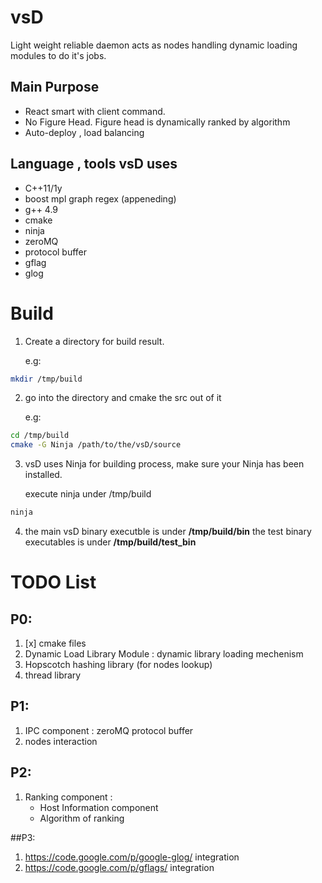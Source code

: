 # vsD

Light weight reliable daemon acts as nodes handling dynamic loading modules
to do it's jobs.

## Main Purpose

* React smart with client command.
* No Figure Head. Figure head is dynamically ranked by algorithm
* Auto-deploy , load balancing

## Language , tools vsD uses

* C++11/1y
* boost mpl graph regex (appeneding)
* g++ 4.9
* cmake
* ninja
* zeroMQ
* protocol buffer
* gflag
* glog

# Build
1. Create a directory for build result.
   
   e.g:
```bash
mkdir /tmp/build
```

2. go into the directory and cmake the src out of it
   
   e.g:
```bash
cd /tmp/build
cmake -G Ninja /path/to/the/vsD/source
```

3. vsD uses Ninja for building process, make sure your Ninja has been installed.

   execute ninja under /tmp/build
```bash
ninja
```

4. the main vsD binary executble is under
   **/tmp/build/bin**
   the test binary executables is under
   **/tmp/build/test_bin**

# TODO List

## P0:
1. [x] cmake files
2. Dynamic Load Library Module : dynamic library loading mechenism
3. Hopscotch hashing library (for nodes lookup)
4. thread library

## P1:
1. IPC component :
      zeroMQ
      protocol buffer
2. nodes interaction

## P2:
1. Ranking component :
     * Host Information component
     * Algorithm of ranking

##P3:
1. https://code.google.com/p/google-glog/ integration
2. https://code.google.com/p/gflags/ integration

